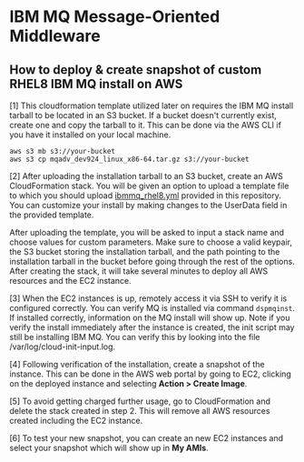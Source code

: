 # IBM MQ Message-Oriented Middleware

## How to deploy & create snapshot of custom RHEL8 IBM MQ install on AWS
[1] This cloudformation template utilized later on requires the IBM MQ install 
tarball to be located in an S3 bucket. If a bucket doesn't currently exist, 
create one and copy the tarball to it. This can be done via the AWS CLI if you 
have it installed on your local machine.
```
aws s3 mb s3://your-bucket
aws s3 cp mqadv_dev924_linux_x86-64.tar.gz s3://your-bucket
``` 
[2] After uploading the installation tarball to an S3 bucket, create an AWS 
CloudFormation stack. You will be given an option to upload a template file to 
which you should upload 
[ibmmq_rhel8.yml](scripts/cloudformation/ibmmq_rhel8.yml) 
provided in this repository. You can customize your install by making changes
to the UserData field in the provided template. 

After uploading the template, you will be asked to input a stack name and choose
values for custom parameters. Make sure to choose a valid keypair, the S3 bucket
storing the installation tarball, and the path pointing to the installation
tarball in the bucket before going through the rest of the options. After 
creating the stack, it will take  several minutes to deploy all AWS 
resources and the EC2 instance.

[3] When the EC2 instances is up, remotely access it via SSH to verify it
is configured correctly. You can verify MQ is installed via command 
``` dspmqinst ```. If installed correctly, information on the MQ install will
show up. Note if you verify the install immediately after the instance is
created, the init script may still be installing IBM MQ. You can verify this
by looking into the file /var/log/cloud-init-input.log.

[4] Following verification of the installation, create a snapshot of the
instance. This can be done in the AWS web portal by going to EC2, clicking on
the deployed instance and selecting **Action > Create Image**.

[5] To avoid getting charged further usage, go to CloudFormation
and delete the stack created in step 2. This will remove all AWS resources
created including the EC2 instance.

[6] To test your new snapshot, you can create an new EC2 instances and select
your snapshot which will show up in **My AMIs**.